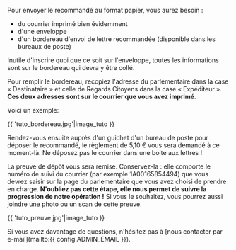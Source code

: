 Pour envoyer le recommandé au format papier, vous aurez besoin :

* du courrier imprimé bien évidemment
* d'une enveloppe
* d'un bordereau d'envoi de lettre recommandée (disponible dans les bureaux de poste)

Inutile d'inscrire quoi que ce soit sur l'enveloppe, toutes les informations sont sur le bordereau qui devra y être collé.

Pour remplir le bordereau, recopiez l'adresse du parlementaire dans la case « Destinataire » et celle de Regards Citoyens dans la case « Expéditeur ». **Ces deux adresses sont sur le courrier que vous avez imprimé**.

Voici un exemple:

{{ 'tuto_bordereau.jpg'|image_tuto }}

Rendez-vous ensuite auprès d'un guichet d'un bureau de poste pour déposer le recommandé, le règlement de 5,10 € vous sera demandé à ce moment-là.  Ne déposez pas le courrier dans une boite aux lettres !

La preuve de dépôt vous sera remise.  Conservez-la : elle comporte le numéro de suivi du courrier (par exemple 1A00165854494) que vous devrez saisir sur la page du parlementaire que vous avez choisi de prendre en charge.  **N'oubliez pas cette étape, elle nous permet de suivre la progression de notre opération !** Si vous le souhaitez, vous pourrez aussi joindre une photo ou un scan de cette preuve.

{{ 'tuto_preuve.jpg'|image_tuto }}

Si vous avez davantage de questions, n'hésitez pas à [nous contacter par e-mail](mailto:{{ config.ADMIN_EMAIL }}).